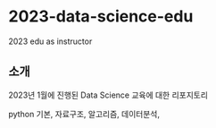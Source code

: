# 2023-data-science-edu
2023 edu as instructor


## 소개
2023년 1월에 진행된 Data Science 교육에 대한 리포지토리

python 기본, 자료구조, 알고리즘, 데이터분석, 
